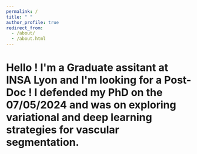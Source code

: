 ```yaml
---
permalink: /
title: " "
author_profile: true
redirect_from: 
  - /about/
  - /about.html
---
```

Hello ! 
I'm a Graduate assitant at INSA Lyon and I'm looking for a Post-Doc !
I defended my PhD on the 07/05/2024 and was on exploring variational and deep learning strategies for vascular segmentation.
======

